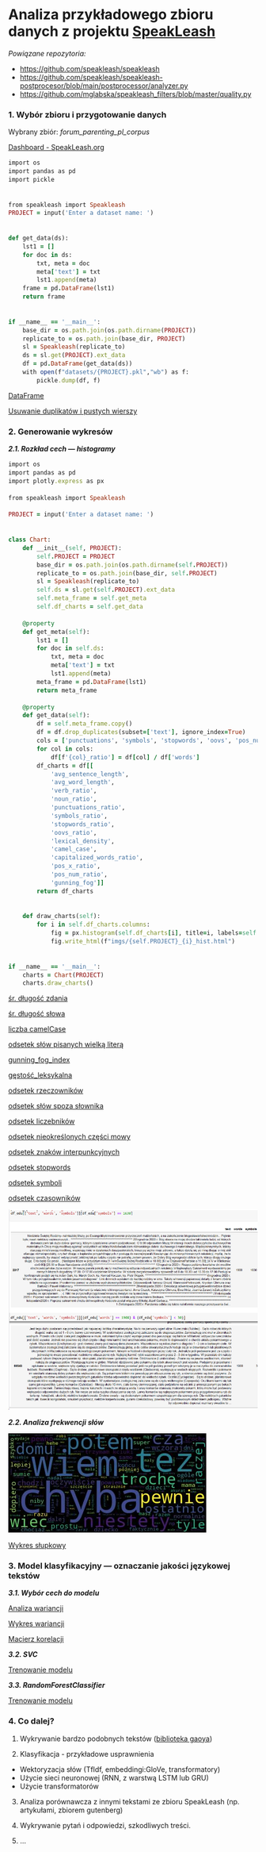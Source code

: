 # Analiza przykładowego zbioru danych z projektu [SpeakLeash](https://speakleash.org/)

*Powiązane repozytoria:*
- https://github.com/speakleash/speakleash
- https://github.com/speakleash/speakleash-postprocesor/blob/main/postprocessor/analyzer.py
- https://github.com/mglabska/speakleash_filters/blob/master/quality.py

### 1. Wybór zbioru i przygotowanie danych

Wybrany zbiór: *forum_parenting_pl_corpus*

[Dashboard - SpeakLeash.org](http://speakleash.org/en/dashboard-en/)

```ruby
import os
import pandas as pd
import pickle


from speakleash import Speakleash
PROJECT = input('Enter a dataset name: ')


def get_data(ds):
    lst1 = []
    for doc in ds:
        txt, meta = doc
        meta['text'] = txt
        lst1.append(meta)
    frame = pd.DataFrame(lst1)
    return frame


if __name__ == '__main__':
    base_dir = os.path.join(os.path.dirname(PROJECT))
    replicate_to = os.path.join(base_dir, PROJECT)
    sl = Speakleash(replicate_to)
    ds = sl.get(PROJECT).ext_data
    df = pd.DataFrame(get_data(ds))
    with open(f"datasets/{PROJECT}.pkl","wb") as f:
        pickle.dump(df, f)
```

[DataFrame](https://github.com/mglabska/speakleash_pckg/blob/master/text_analysis.ipynb#dataframe)

[Usuwanie duplikatów i pustych wierszy](https://github.com/mglabska/speakleash_pckg/blob/master/text_analysis.ipynb#duplikaty)

### 2. Generowanie wykresów

*******2.1. Rozkład cech — histogramy*******

```ruby
import os
import pandas as pd
import plotly.express as px

from speakleash import Speakleash

PROJECT = input('Enter a dataset name: ')


class Chart:
    def __init__(self, PROJECT):
        self.PROJECT = PROJECT
        base_dir = os.path.join(os.path.dirname(self.PROJECT))
        replicate_to = os.path.join(base_dir, self.PROJECT)
        sl = Speakleash(replicate_to)
        self.ds = sl.get(self.PROJECT).ext_data
        self.meta_frame = self.get_meta
        self.df_charts = self.get_data

    @property
    def get_meta(self):
        lst1 = []
        for doc in self.ds:
            txt, meta = doc
            meta['text'] = txt
            lst1.append(meta)
        meta_frame = pd.DataFrame(lst1)
        return meta_frame

    @property
    def get_data(self):
        df = self.meta_frame.copy()
        df = df.drop_duplicates(subset=['text'], ignore_index=True)
        cols = ['punctuations', 'symbols', 'stopwords', 'oovs', 'pos_num', 'pos_x', 'capitalized_words']
        for col in cols:
            df[f'{col}_ratio'] = df[col] / df['words']
        df_charts = df[[
            'avg_sentence_length',
            'avg_word_length',
            'verb_ratio',
            'noun_ratio',
            'punctuations_ratio',
            'symbols_ratio',
            'stopwords_ratio',
            'oovs_ratio',
            'lexical_density',
            'camel_case',
            'capitalized_words_ratio',
            'pos_x_ratio',
            'pos_num_ratio',
            'gunning_fog']]
        return df_charts


    def draw_charts(self):
        for i in self.df_charts.columns:
            fig = px.histogram(self.df_charts[i], title=i, labels=self.df_charts[i].values)
            fig.write_html(f"imgs/{self.PROJECT}_{i}_hist.html")


if __name__ == '__main__':
    charts = Chart(PROJECT)
    charts.draw_charts()
```


[śr. długość zdania](https://htmlpreview.github.io/?https://github.com/mglabska/speakleash_pckg/master/imgs/forum_parenting_pl_corpus_avg_sentence_length_hist.html)

[śr. długość słowa](https://htmlpreview.github.io/?https://github.com/mglabska/speakleash_pckg/master/imgs/forum_parenting_pl_corpus_avg_word_length_hist.html)

[liczba camelCase](https://htmlpreview.github.io/?https://github.com/mglabska/speakleash_pckg/master/imgs/forum_parenting_pl_corpus_camel_case_hist.html)

[odsetek słów pisanych wielką literą](https://htmlpreview.github.io/?https://github.com/mglabska/speakleash_pckg/master/imgs/forum_parenting_pl_corpus_capitalized_words_ratio_hist.html)

[gunning_fog_index](https://htmlpreview.github.io/?https://github.com/mglabska/speakleash_pckg/master/imgs/forum_parenting_pl_corpus_gunning_fog_hist.html)

[gęstość_leksykalna](https://htmlpreview.github.io/?https://github.com/mglabska/speakleash_pckg/master/imgs/forum_parenting_pl_corpus_lexical_density_hist.html)

[odsetek rzeczowników](https://htmlpreview.github.io/?https://github.com/mglabska/speakleash_pckg/master/imgs/forum_parenting_pl_corpus_noun_ratio_hist.html)

[odsetek słów spoza słownika](https://htmlpreview.github.io/?https://github.com/mglabska/speakleash_pckg/master/imgs/forum_parenting_pl_corpus_oovs_ratio_hist.html)

[odsetek liczebników](https://htmlpreview.github.io/?https://github.com/mglabska/speakleash_pckg/master/imgs/forum_parenting_pl_corpus_pos_num_ratio_hist.html)

[odsetek nieokreślonych części mowy](https://htmlpreview.github.io/?https://github.com/mglabska/speakleash_pckg/master/imgs/forum_parenting_pl_corpus_pos_x_ratio_hist.html)

[odsetek znaków interpunkcyjnych](https://htmlpreview.github.io/?https://github.com/mglabska/speakleash_pckg/master/imgs/forum_parenting_pl_corpus_punctuations_ratio_hist.html)

[odsetek stopwords](https://htmlpreview.github.io/?https://github.com/mglabska/speakleash_pckg/master/imgs/forum_parenting_pl_corpus_stopwords_ratio_hist.html)

[odsetek symboli](https://htmlpreview.github.io/?https://github.com/mglabska/speakleash_pckg/master/imgs/forum_parenting_pl_corpus_symbols_ratio_hist.html)

[odsetek czasowników](https://htmlpreview.github.io/?https://github.com/mglabska/speakleash_pckg/master/imgs/forum_parenting_pl_corpus_verb_ratio_hist.html)

![przykładowe zastosowanie](symbols.jpg)

*******2.2. Analiza frekwencji słów*******

![WordCloud](wordcloud.jpg)

[Wykres słupkowy](https://htmlpreview.github.io/?https://github.com/mglabska/speakleash_pckg/master/imgs/freq_bar.html)

### 3. Model klasyfikacyjny — oznaczanie jakości językowej tekstów

*******3.1. Wybór cech do modelu*******

[Analiza wariancji](https://github.com/mglabska/speakleash_pckg/blob/master/classification.ipynb#wybór-cech-do-modelu)

[Wykres wariancji](https://htmlpreview.github.io/?https://github.com/mglabska/speakleash_pckg/master/imgs/var_bar.html)

[Macierz korelacji](https://htmlpreview.github.io/?https://github.com/mglabska/speakleash_pckg/master/imgs/corr_matrix.html)




*******3.2. SVC*******

[Trenowanie modelu](https://github.com/mglabska/speakleash_pckg/blob/master/classification.ipynb#svc)

*******3.3. RandomForestClassifier*******

[Trenowanie modelu](https://github.com/mglabska/speakleash_pckg/blob/master/classification.ipynb#random-forest)

### 4. Co dalej?

1. Wykrywanie bardzo podobnych tekstów
([biblioteka gaoya](https://pypi.org/project/gaoya/))

2. Klasyfikacja - przykładowe usprawnienia
- Wektoryzacja słów (TfIdf, embeddingi:GloVe, transformatory)
- Użycie sieci neuronowej (RNN, z warstwą LSTM lub GRU)
- Użycie transformatorów

3. Analiza porównawcza z innymi tekstami ze zbioru SpeakLeash (np. artykułami, zbiorem gutenberg)

4. Wykrywanie pytań i odpowiedzi, szkodliwych treści.

5. …


